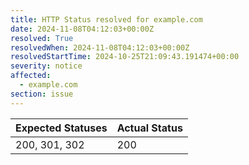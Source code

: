 ```yaml
---
title: HTTP Status resolved for example.com
date: 2024-11-08T04:12:03+00:00Z
resolved: True
resolvedWhen: 2024-11-08T04:12:03+00:00Z
resolvedStartTime: 2024-10-25T21:09:43.191474+00:00
severity: notice
affected:
  - example.com
section: issue
---
```


| Expected Statuses | Actual Status  |
|-------------------|----------------|
| 200, 301, 302 | 200 |

